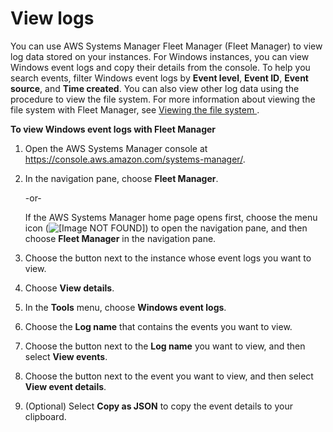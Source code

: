 # View logs<a name="fleet-logs"></a>

You can use AWS Systems Manager Fleet Manager \(Fleet Manager\) to view log data stored on your instances\. For Windows instances, you can view Windows event logs and copy their details from the console\. To help you search events, filter Windows event logs by **Event level**, **Event ID**, **Event source**, and **Time created**\. You can also view other log data using the procedure to view the file system\. For more information about viewing the file system with Fleet Manager, see [Viewing the file system ](fleet-file-management.md)\.

**To view Windows event logs with Fleet Manager**

1. Open the AWS Systems Manager console at [https://console\.aws\.amazon\.com/systems\-manager/](https://console.aws.amazon.com/systems-manager/)\.

1. In the navigation pane, choose **Fleet Manager**\.

   \-or\-

   If the AWS Systems Manager home page opens first, choose the menu icon \(![\[Image NOT FOUND\]](http://docs.aws.amazon.com/systems-manager/latest/userguide/images/menu-icon-small.png)\) to open the navigation pane, and then choose **Fleet Manager** in the navigation pane\.

1. Choose the button next to the instance whose event logs you want to view\.

1. Choose **View details**\.

1. In the **Tools** menu, choose **Windows event logs**\.

1. Choose the **Log name** that contains the events you want to view\.

1. Choose the button next to the **Log name** you want to view, and then select **View events**\.

1. Choose the button next to the event you want to view, and then select **View event details**\.

1. \(Optional\) Select **Copy as JSON** to copy the event details to your clipboard\.